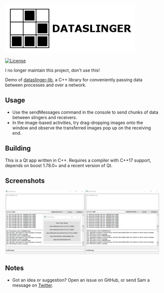 [![Dataslinger Logo](https://github.com/Tw1ddle/dataslinger/blob/master/screenshots/logo.png?raw=true "Dataslinger logo")](https://github.com/Tw1ddle/dataslinger)

[![License](https://img.shields.io/badge/License-GPL%20v3-blue.svg?style=flat-square)](https://github.com/Tw1ddle/dataslinger/blob/master/LICENSE)

I no longer maintain this project, don't use this!

Demo of [dataslinger-lib](https://github.com/Tw1ddle/dataslinger-lib), a C++ library for conveniently passing data between processes and over a network.

## Usage

 * Use the sendMessages command in the console to send chunks of data between slingers and receivers.
 * In the image-based activities, try drag-dropping images onto the window and observe the transferred images pop up on the receiving end.

## Building

This is a Qt app written in C++. Requires a compiler with C++17 support, depends on boost 1.78.0+ and a recent version of Qt.

## Screenshots

[![WebSocket implementation client-server](https://github.com/Tw1ddle/dataslinger/blob/master/screenshots/websocket_simple_client_server.png?raw=true "WebSocket simple client-server example")](https://github.com/Tw1ddle/dataslinger)

## Notes
 * Got an idea or suggestion? Open an issue on GitHub, or send Sam a message on [Twitter](https://twitter.com/Sam_Twidale).
